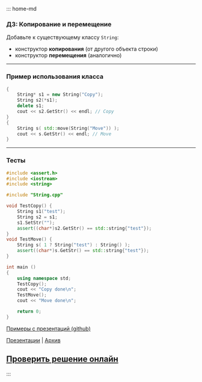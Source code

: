 ::: home-md 
<!-- .element: hidden="hidden" -->

### ДЗ: Копирование и перемещение

Добавьте к существующему классу `String`:
- конструктор __копирования__ (от другого объекта строки)
- конструктор __перемещения__ (аналогично)

---
### Пример использования класса
``` cpp
{
	String* s1 = new String("Copy");
	String s2(*s1);
	delete s1;
	cout << s2.GetStr() << endl; // Copy
}
{
	String s( std::move(String("Move")) );
	cout << s.GetStr() << endl; // Move
}
```

---
### Тесты
``` cpp
#include <assert.h>
#include <iostream>
#include <string>

#include "String.cpp"

void TestCopy() {
	String s1("test");
	String s2 = s1;
	s1.SetStr("");
	assert((char*)s2.GetStr() == std::string{"test"});
}
void TestMove() {
	String s( 1 ? String("test") : String() );
	assert((char*)s.GetStr() == std::string{"test"});
}

int main ()
{
	using namespace std;
	TestCopy();
	cout << "Copy done\n";
	TestMove();
	cout << "Move done\n";

	return 0;
}
```

[Примеры с презентаций (github)](https://github.com/aatutor/oop_cpp_files)

[Презентации](https://aatutor.github.io/slides_oop_cpp/) | [Архив](https://sourceforge.net/projects/cpp-oop-top-aca/files/Lections/active/)

## [Проверить решение онлайн](https://coliru.stacked-crooked.com/a/7e0ec80191b655d6)

:::
